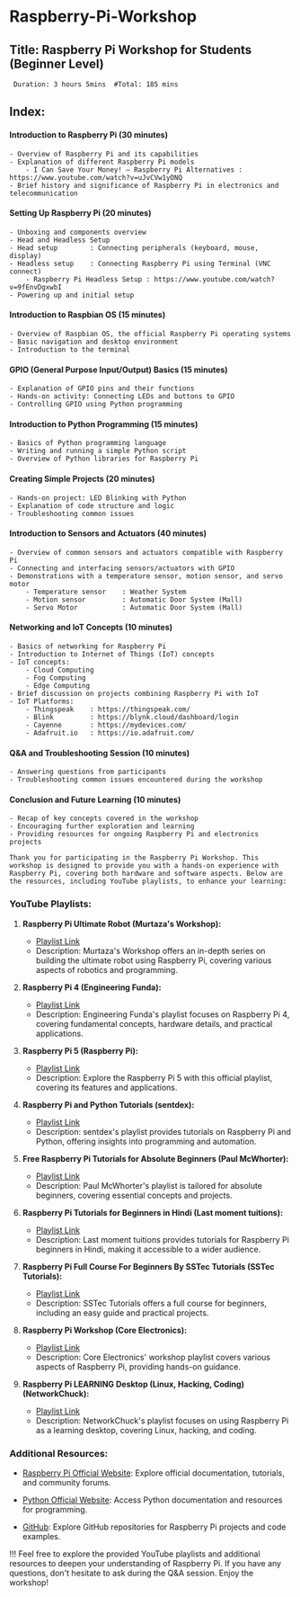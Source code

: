 # Raspberry-Pi-Workshop

## Title: Raspberry Pi Workshop for Students (Beginner Level)

``` Duration: 3 hours 5mins  #Total: 185 mins```

## Index:

#### Introduction to Raspberry Pi (30 minutes)

    - Overview of Raspberry Pi and its capabilities
    - Explanation of different Raspberry Pi models
        - I Can Save Your Money! – Raspberry Pi Alternatives : https://www.youtube.com/watch?v=uJvCVw1yONQ
    - Brief history and significance of Raspberry Pi in electronics and telecommunication

#### Setting Up Raspberry Pi (20 minutes)

    - Unboxing and components overview
    - Head and Headless Setup
    - Head setup        : Connecting peripherals (keyboard, mouse, display)
    - Headless setup    : Connecting Raspberry Pi using Terminal (VNC connect)
        - Raspberry Pi Headless Setup : https://www.youtube.com/watch?v=9fEnvDgxwbI
    - Powering up and initial setup

#### Introduction to Raspbian OS (15 minutes)

    - Overview of Raspbian OS, the official Raspberry Pi operating systems
    - Basic navigation and desktop environment
    - Introduction to the terminal

#### GPIO (General Purpose Input/Output) Basics (15 minutes)

    - Explanation of GPIO pins and their functions
    - Hands-on activity: Connecting LEDs and buttons to GPIO
    - Controlling GPIO using Python programming

#### Introduction to Python Programming (15 minutes)

    - Basics of Python programming language
    - Writing and running a simple Python script
    - Overview of Python libraries for Raspberry Pi

#### Creating Simple Projects (20 minutes)

    - Hands-on project: LED Blinking with Python
    - Explanation of code structure and logic
    - Troubleshooting common issues

#### Introduction to Sensors and Actuators (40 minutes)

    - Overview of common sensors and actuators compatible with Raspberry Pi
    - Connecting and interfacing sensors/actuators with GPIO
    - Demonstrations with a temperature sensor, motion sensor, and servo motor
        - Temperature sensor    : Weather System 
        - Motion sensor         : Automatic Door System (Mall) 
        - Servo Motor           : Automatic Door System (Mall) 

#### Networking and IoT Concepts (10 minutes)

    - Basics of networking for Raspberry Pi
    - Introduction to Internet of Things (IoT) concepts
    - IoT concepts:
        - Cloud Computing
        - Fog Computing
        - Edge Computing
    - Brief discussion on projects combining Raspberry Pi with IoT
    - IoT Platforms:
        - Thingspeak    : https://thingspeak.com/
        - Blink         : https://blynk.cloud/dashboard/login
        - Cayenne       : https://mydevices.com/
        - Adafruit.io   : https://io.adafruit.com/

#### Q&A and Troubleshooting Session (10 minutes)

    - Answering questions from participants
    - Troubleshooting common issues encountered during the workshop

#### Conclusion and Future Learning (10 minutes)

    - Recap of key concepts covered in the workshop
    - Encouraging further exploration and learning
    - Providing resources for ongoing Raspberry Pi and electronics projects


```Thank you for participating in the Raspberry Pi Workshop. This workshop is designed to provide you with a hands-on experience with Raspberry Pi, covering both hardware and software aspects. Below are the resources, including YouTube playlists, to enhance your learning:```


### YouTube Playlists:

1. **Raspberry Pi Ultimate Robot (Murtaza's Workshop):**
   - [Playlist Link](https://www.youtube.com/watch?v=B_8ZcPeaxcc&list=PLMoSUbG1Q_r-So6ocbQhMFM8vIByvnRWG)
   - Description: Murtaza's Workshop offers an in-depth series on building the ultimate robot using Raspberry Pi, covering various aspects of robotics and programming.

2. **Raspberry Pi 4 (Engineering Funda):**
   - [Playlist Link](https://www.youtube.com/watch?v=oq4ICpzMfKw&list=PLgwJf8NK-2e4Gu0KsJvd-96lNf6xGWRRU)
   - Description: Engineering Funda's playlist focuses on Raspberry Pi 4, covering fundamental concepts, hardware details, and practical applications.

3. **Raspberry Pi 5 (Raspberry Pi):**
   - [Playlist Link](https://www.youtube.com/watch?v=yul4gq_LrOI&list=PLcd1Q0-YkB1etlhx2HuqcQuQ2D3QDyRB9)
   - Description: Explore the Raspberry Pi 5 with this official playlist, covering its features and applications.

4. **Raspberry Pi and Python Tutorials (sentdex):**
   - [Playlist Link](https://www.youtube.com/watch?v=RpseX2ylEuw&list=PLQVvvaa0QuDesV8WWHLLXW_avmTzHmJLv)
   - Description: sentdex's playlist provides tutorials on Raspberry Pi and Python, offering insights into programming and automation.

5. **Free Raspberry Pi Tutorials for Absolute Beginners (Paul McWhorter):**
   - [Playlist Link](https://www.youtube.com/watch?v=1WDagiA8fdU&list=PLGs0VKk2DiYxdMjCJmcP6jt4Yw6OHK85O)
   - Description: Paul McWhorter's playlist is tailored for absolute beginners, covering essential concepts and projects.

6. **Raspberry Pi Tutorials for Beginners in Hindi (Last moment tuitions):**
   - [Playlist Link](https://www.youtube.com/watch?v=QdEmocDjIko&list=PL0s3O6GgLL5cteXH7CJK7kc2Ar5wR7M81)
   - Description: Last moment tuitions provides tutorials for Raspberry Pi beginners in Hindi, making it accessible to a wider audience.

7. **Raspberry Pi Full Course For Beginners By SSTec Tutorials (SSTec Tutorials):**
   - [Playlist Link](https://www.youtube.com/watch?v=fCPM5072YPA&list=PLoAx5AQlvczXOJcyb9wC11DGYfTyGnX1u)
   - Description: SSTec Tutorials offers a full course for beginners, including an easy guide and practical projects.

8. **Raspberry Pi Workshop (Core Electronics):**
   - [Playlist Link](https://www.youtube.com/watch?v=xiR14tSfc-U&list=PLPK2l9Knytg67nkvpnnl81ossAHfOgmqU)
   - Description: Core Electronics' workshop playlist covers various aspects of Raspberry Pi, providing hands-on guidance.

9. **Raspberry Pi LEARNING Desktop (Linux, Hacking, Coding) (NetworkChuck):**
   - [Playlist Link](https://www.youtube.com/watch?v=vbaJcRxASo0&list=PLIhvC56v63IJzZZpe4SLlzWIWRnxUU5lD)
   - Description: NetworkChuck's playlist focuses on using Raspberry Pi as a learning desktop, covering Linux, hacking, and coding.


### Additional Resources:

- [Raspberry Pi Official Website](https://www.raspberrypi.org/): Explore official documentation, tutorials, and community forums.

- [Python Official Website](https://www.python.org/): Access Python documentation and resources for programming.

- [GitHub](https://github.com/AtharvaPawar456/Raspberry-Pi-Workshop): Explore GitHub repositories for Raspberry Pi projects and code examples.

!!! Feel free to explore the provided YouTube playlists and additional resources to deepen your understanding of Raspberry Pi. If you have any questions, don't hesitate to ask during the Q&A session. Enjoy the workshop!